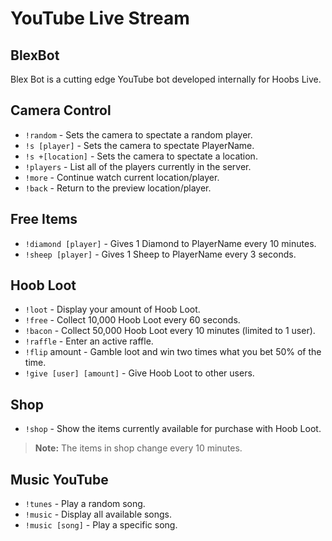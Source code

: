 # YouTube Live Stream

## BlexBot
Blex Bot is a cutting edge YouTube bot developed internally for Hoobs Live.

## Camera Control 
* `!random` - Sets the camera to spectate a random player.
* `!s [player]` - Sets the camera to spectate PlayerName.
* `!s +[location]` - Sets the camera to spectate a location.
* `!players` - List all of the players currently in the server.
* `!more` - Continue watch current location/player.
* `!back` - Return to the preview location/player.

## Free Items
* `!diamond [player]` - Gives 1 Diamond to PlayerName every 10 minutes.
* `!sheep [player]` - Gives 1 Sheep to PlayerName every 3 seconds.

## Hoob Loot
* `!loot` - Display your amount of Hoob Loot.
* `!free` - Collect 10,000 Hoob Loot every 60 seconds.
* `!bacon` - Collect 50,000 Hoob Loot every 10 minutes (limited to 1 user).
* `!raffle` - Enter an active raffle.
* `!flip` amount - Gamble loot and win two times what you bet 50% of the time.
* `!give [user] [amount]` - Give Hoob Loot to other users.

## Shop
* `!shop` - Show the items currently available for purchase with Hoob Loot.
 > **Note:** The items in shop change every 10 minutes.

## Music YouTube
* `!tunes` - Play a random song.
* `!music` - Display all available songs.
* `!music [song]` - Play a specific song.

